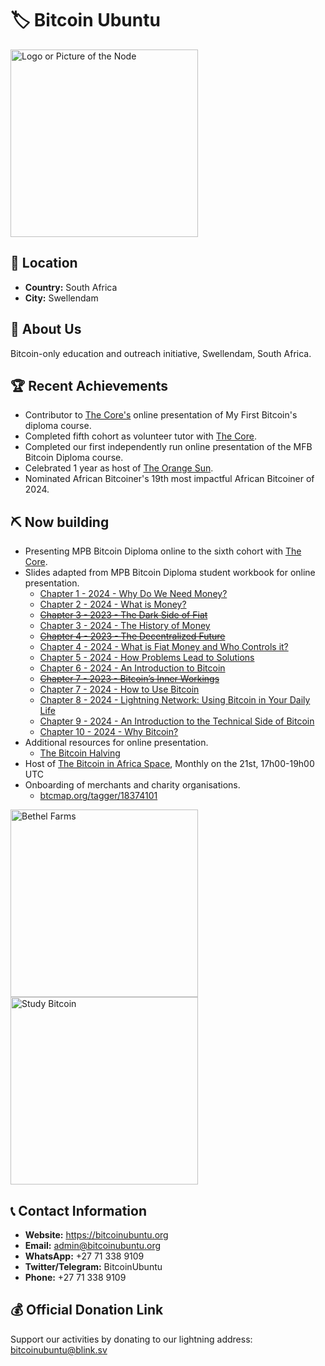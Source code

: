 # 🏷️ Bitcoin Ubuntu
<img src="https://github.com/MyFirstBitcoin/Light-Node-Directory/blob/main/South%20Africa%20--%20Bitcoin%20Ubuntu/Bitcoin%20Ubuntu%20logo%20with%20outline.png" width="300" alt="Logo or Picture of the Node"> <!-- 1 picture maximum -->

## 📍 Location
- **Country:** South Africa
- **City:** Swellendam

## 📖 About Us
Bitcoin-only education and outreach initiative, Swellendam, South Africa.

## 🏆 Recent Achievements
- Contributor to <a href="https://github.com/MyFirstBitcoin/Light-Node-Directory/tree/main/Kenya%20--%20The%20Core">The Core's</a> online presentation of My First Bitcoin's diploma course.
- Completed fifth cohort as volunteer tutor with <a href="https://github.com/MyFirstBitcoin/Light-Node-Directory/tree/main/Kenya%20--%20The%20Core">The Core</a>.
- Completed our first independently run online presentation of the MFB Bitcoin Diploma course.
- Celebrated 1 year as host of <a href="https://x.com/OrangeSunSpaces">The Orange Sun</a>.
- Nominated African Bitcoiner's 19th most impactful African Bitcoiner of 2024.

## ⛏ Now building
- Presenting MPB Bitcoin Diploma online to the sixth cohort with <a href="https://github.com/MyFirstBitcoin/Light-Node-Directory/tree/main/Kenya%20--%20The%20Core">The Core</a>.
- Slides adapted from MPB Bitcoin Diploma student workbook for online presentation.
    + <a href="https://docs.google.com/presentation/d/1aC_7KbktC8nZlPTyBJhKdulfZhLeOGMFOUvY0WRcgt8">Chapter 1 - 2024 - Why Do We Need Money?</a>
    + <a href="https://docs.google.com/presentation/d/102F8iR3l28FH4ZxNSjyJim4msBCbQEhYmlM1O0QffJQ">Chapter 2 - 2024 - What is Money?</a>
    + <a href="https://docs.google.com/presentation/d/1O9BPCuoM6wxAXndc1e_VyIWMIlvhmBBsF6lVZVj211U"><del>Chapter 3 - 2023 - The Dark Side of Fiat</del></a>
    + <a href="https://docs.google.com/presentation/d/15ahnwBLoB1hofvdhCGecDZ3nBonzteHkkaSm0Kyiuto">Chapter 3 - 2024 - The History of Money</a>
    + <a href="https://docs.google.com/presentation/d/1hdp2-wGCqpKniGIlwOa5RhoAK3DhGOZ0UVy0VY70EDo"><del>Chapter 4 - 2023 - The Decentralized Future</del></a>
    + <a href="https://docs.google.com/presentation/d/1DHDKxJFmauO5Z2HHf0JdLXfMYsME4NOSTGwSFlRY97g">Chapter 4 - 2024 - What is Fiat Money and Who Controls it?</a>
    + <a href="https://docs.google.com/presentation/d/1iUipWV8AMSH4WV-QGw1rereNMwc73t1FJBEXUU1e0ow">Chapter 5 - 2024 - How Problems Lead to Solutions</a>
    + <a href="https://docs.google.com/presentation/d/1gA8UxPzUO9GANKaZ8We2agwgm-qRWWwtqH2OIKl0uO4">Chapter 6 - 2024 - An Introduction to Bitcoin</a>
    + <a href="https://docs.google.com/presentation/d/1w-8ruNW___ilbKGKp0hTdjyq3qq63dtFgABSkW35g2Q"><del>Chapter 7 - 2023 - Bitcoin’s Inner Workings</del></a>
    + <a href="https://docs.google.com/presentation/d/1k6W1sIRzmc9oyNlRR7ZbBtxUr9W-owslrzjD7XpJ5zk">Chapter 7 - 2024 - How to Use Bitcoin</a>
    + <a href="https://docs.google.com/presentation/d/11Whw5igg-8h9P5JXJeDCji-bSsxYU0H2X2DpUhWICFg">Chapter 8 - 2024 - Lightning Network: Using Bitcoin in Your Daily Life</a>
    + <a href="https://docs.google.com/presentation/d/1Ve0dvZKOVQYx5wgRxI59jjxSfstonyEASbF2DxRJ4N8">Chapter 9 - 2024 - An Introduction to the Technical Side of Bitcoin</a>
    + <a href="https://docs.google.com/presentation/d/12n8X1VQ568nA4hFPRZ4gRPnc8XDX8BY1g5BDl2yEzXw">Chapter 10 - 2024 - Why Bitcoin?</a>
- Additional resources for online presentation.
    + <a href="https://docs.google.com/presentation/d/10MqcXk4NC_H3U6_GaLq83VOaTTvg8lObCUZbOZjy6Fs">The Bitcoin Halving</a>
- Host of <a href="https://x.com/OrangeSunSpaces/status/1821527724000727168">The Bitcoin in Africa Space</a>, Monthly on the 21st, 17h00-19h00 UTC
- Onboarding of merchants and charity organisations.
    + <a href="https://btcmap.org/tagger/18374101">btcmap.org/tagger/18374101</a>

<img src="https://github.com/MyFirstBitcoin/Light-Node-Directory/blob/main/South%20Africa%20--%20Bitcoin%20Ubuntu/bethelfarm.jpg" width="300" alt="Bethel Farms">
<img src="https://github.com/MyFirstBitcoin/Light-Node-Directory/blob/main/South%20Africa%20--%20Bitcoin%20Ubuntu/studybitcoin.jpg" width="300" alt="Study Bitcoin">

## 📞 Contact Information
- **Website:** https://bitcoinubuntu.org
- **Email:** admin@bitcoinubuntu.org
- **WhatsApp:** +27 71 338 9109
- **Twitter/Telegram:** BitcoinUbuntu
- **Phone:** +27 71 338 9109

## 💰 Official Donation Link
Support our activities by donating to our lightning address: bitcoinubuntu@blink.sv
